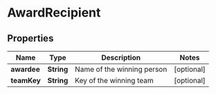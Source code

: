
# AwardRecipient

## Properties
Name | Type | Description | Notes
------------ | ------------- | ------------- | -------------
**awardee** | **String** | Name of the winning person |  [optional]
**teamKey** | **String** | Key of the winning team |  [optional]



